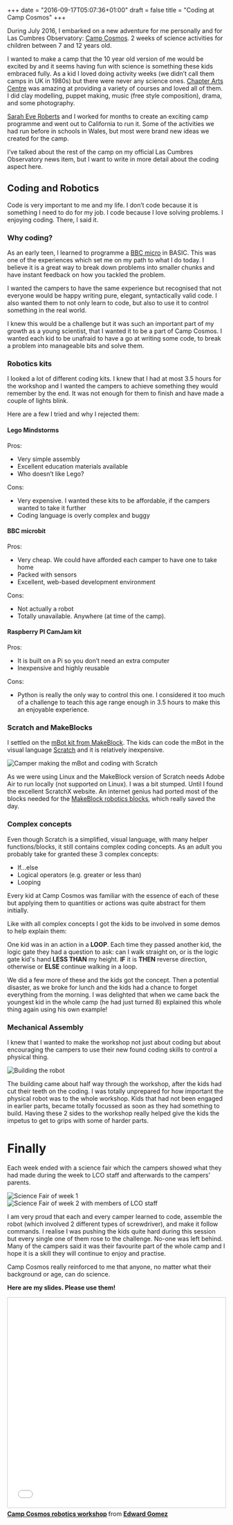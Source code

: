 +++
date = "2016-09-17T05:07:36+01:00"
draft = false
title = "Coding at Camp Cosmos"
+++

During July 2016, I embarked on a new adventure for me personally and for Las Cumbres Observatory: [Camp Cosmos](http://lco.global/campcosmos/). 2 weeks of science activities for children between 7 and 12 years old.

I wanted to make a camp that the 10 year old version of me would be excited by and it seems having fun with science is something these kids embraced fully. As a kid I loved doing activity weeks (we didn’t call them camps in UK in 1980s) but there were never any science ones. [Chapter Arts Centre](http://chapter.org) was amazing at providing a variety of courses and loved all of them. I did clay modelling, puppet making, music (free style composition), drama, and some photography.


[Sarah Eve Roberts](http://lco.global/user/seroberts/) and I worked for months to create an exciting camp programme and went out to California to run it. Some of the activities we had run before in schools in Wales, but most were brand new ideas we created for the camp.

I’ve talked about the rest of the camp on my official Las Cumbres Observatory news item, but I want to write in more detail about the coding aspect here.

## Coding and Robotics

Code is very important to me and my life. I don’t code because it is something I need to do for my job. I code because I love solving problems. I enjoying coding. There, I said it.

### Why coding?

As an early teen, I learned to programme a [BBC micro](https://en.wikipedia.org/wiki/BBC_Micro) in BASIC. This was one of the experiences which set me on my path to what I do today. I believe it is a great way to break down problems into smaller chunks and have instant feedback on how you tackled the problem.

I wanted the campers to have the same experience but recognised that not everyone would be happy writing pure, elegant, syntactically valid code. I also wanted them to not only learn to code, but also to use it to control something in the real world.

I knew this would be a challenge but it was such an important part of my growth as a young scientist, that I wanted it to be a part of Camp Cosmos. I wanted each kid to be unafraid to have a go at writing some code, to break a problem into manageable bits and solve them.

### Robotics kits

I looked a lot of different coding kits. I knew that I had at most 3.5 hours for the workshop and I wanted the campers to achieve something they would remember by the end. It was not enough for them to finish and have made a couple of lights blink.

Here are a few I tried and why I rejected them:

#### Lego Mindstorms
Pros:
- Very simple assembly
- Excellent education materials available
- Who doesn’t like Lego?

Cons:
- Very expensive. I wanted these kits to be affordable, if the campers wanted to take it further
- Coding language is overly complex and buggy

#### BBC microbit
Pros:
- Very cheap. We could have afforded each camper to have one to take home
- Packed with sensors
- Excellent, web-based development environment

Cons:
- Not actually a robot
- Totally unavailable. Anywhere (at time of the camp).

#### Raspberry PI CamJam kit
Pros:
- It is built on a Pi so you don’t need an extra computer
- Inexpensive and highly reusable

Cons:
- Python is really the only way to control this one. I considered it too much of a challenge to teach this age range enough in 3.5 hours to make this an enjoyable experience.

### Scratch and MakeBlocks

I settled on the [mBot kit from MakeBlock](http://makeblock.com/robot-kit-series-STEM/mbot-v1-1-stem-educational-robot-kit). The kids can code the mBot in the visual language [Scratch](https://scratch.mit.edu/) and it is relatively inexpensive.

![Camper making the mBot and coding with Scratch](http://static.darkmattersheep.uk/campcosmos/DSC06503.JPG)

As we were using Linux and the MakeBlock version of Scratch needs Adobe Air to run locally (not supported on Linux). I was a bit stumped. Until I found the excellent ScratchX website. An internet genius had ported most of the blocks needed for the [MakeBlock robotics blocks](http://scratchx.org/?url=http://mbotx.github.io/scratchx-mbot/project.sbx#scratch), which really saved the day.

### Complex concepts

Even though Scratch is a simplified, visual language, with many helper functions/blocks, it still contains complex coding concepts. As an adult you probably take for granted these 3 complex concepts:

- If…else
- Logical operators (e.g. greater or less than)
- Looping

Every kid at Camp Cosmos was familiar with the essence of each of these but applying them to quantities or actions was quite abstract for them initially.

Like with all complex concepts I got the kids to be involved in some demos to help explain them:

One kid was in an action in a **LOOP**. Each time they passed another kid, the logic gate they had a question to ask: can I walk straight on, or is the logic gate kid's hand **LESS THAN** my height. **IF** it is **THEN** reverse direction, otherwise or **ELSE** continue walking in a loop.

We did a few more of these and the kids got the concept. Then a potential disaster, as we broke for lunch and the kids had a chance to forget everything from the morning. I was delighted that when we came back the youngest kid in the whole camp (he had just turned 8) explained this whole thing again using his own example!

### Mechanical Assembly

I knew that I wanted to make the workshop not just about coding but about encouraging the campers to use their new found coding skills to control a physical thing.

![Building the robot](http://static.darkmattersheep.uk/campcosmos/DSC06504.JPG)

The building came about half way through the workshop, after the kids had cut their teeth on the coding. I was totally unprepared for how important the physical robot was to the whole workshop. Kids that had not been engaged in earlier parts, became totally focussed as soon as they had something to build. Having these 2 sides to the workshop really helped give the kids the impetus to get to grips with some of harder parts.

# Finally

Each week ended with a science fair which the campers showed what they had made during the week to LCO staff and afterwards to the campers’ parents.

![Science Fair of week 1](http://static.darkmattersheep.uk/campcosmos/DSC06318.JPG)
![Science Fair of week 2 with members of LCO staff](http://static.darkmattersheep.uk/campcosmos/DSC06572.JPG)

I am very proud that each and every camper learned to code, assemble the robot (which involved 2 different types of screwdriver), and make it follow commands. I realise I was pushing the kids quite hard during this session but every single one of them rose to the challenge. No-one was left behind. Many of the campers said it was their favourite part of the whole camp and I hope it is a skill they will continue to enjoy and practise.

Camp Cosmos really reinforced to me that anyone, no matter what their background or age, can do science.

__Here are my slides. Please use them!__

<iframe src="//www.slideshare.net/slideshow/embed_code/key/zxHXRPIgKkOsE" width="595" height="485" frameborder="0" marginwidth="0" marginheight="0" scrolling="no" style="border:1px solid #CCC; border-width:1px; margin-bottom:5px; max-width: 100%;" allowfullscreen> </iframe> <div style="margin-bottom:5px"> <strong> <a href="//www.slideshare.net/zemogle/camp-cosmos-robotics-workshop" title="Camp Cosmos robotics workshop" target="_blank">Camp Cosmos robotics workshop</a> </strong> from <strong><a href="//www.slideshare.net/zemogle" target="_blank">Edward Gomez</a></strong> </div>
